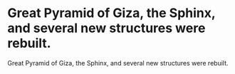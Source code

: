 # Great Pyramid of Giza, the Sphinx, and several new structures were rebuilt.

Great Pyramid of Giza, the Sphinx, and several new structures were rebuilt.